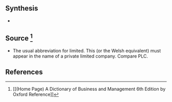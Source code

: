 ## Synthesis
- 
## Source [^1]
- The usual abbreviation for limited. This (or the Welsh equivalent) must appear in the name of a private limited company. Compare PLC.
## References

[^1]: [[(Home Page) A Dictionary of Business and Management 6th Edition by Oxford Reference]]
